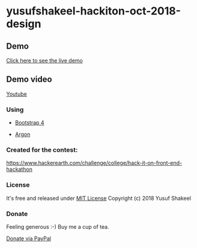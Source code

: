 # yusufshakeel-hackiton-oct-2018-design


## Demo

[Click here to see the live demo](https://yusufshakeel.github.io/yusufshakeel-hackiton-oct-2018-design/index.html)


## Demo video

[Youtube](https://youtu.be/X4jv5I0362I)


### Using

* [Bootstrap 4](https://getbootstrap.com/)

* [Argon](https://demos.creative-tim.com/argon-design-system/docs/getting-started/overview.html)


### Created for the contest:

https://www.hackerearth.com/challenge/college/hack-it-on-front-end-hackathon


### License

It's free and released under [MIT License](https://github.com/yusufshakeel/yusufshakeel-hackiton-oct-2018-design/blob/master/LICENSE) Copyright (c) 2018 Yusuf Shakeel


### Donate

Feeling generous :-) Buy me a cup of tea.

[Donate via PayPal](https://www.paypal.me/yusufshakeel)